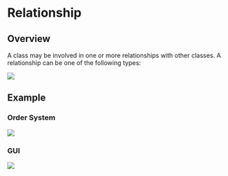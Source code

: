 # Relationship

## Overview

A class may be involved in one or more relationships with other classes. A relationship can be one of the following types:

![](https://cdn-images.visual-paradigm.com/guide/uml/uml-class-diagram-tutorial/07-relationships-between-classes.png)


## Example

### Order System

![](https://cdn-images.visual-paradigm.com/guide/uml/uml-class-diagram-tutorial/17-class-diagram-example-order-system.png)


### GUI

![](https://cdn-images.visual-paradigm.com/guide/uml/uml-class-diagram-tutorial/18-uml-class-diagram-example-gui.png)